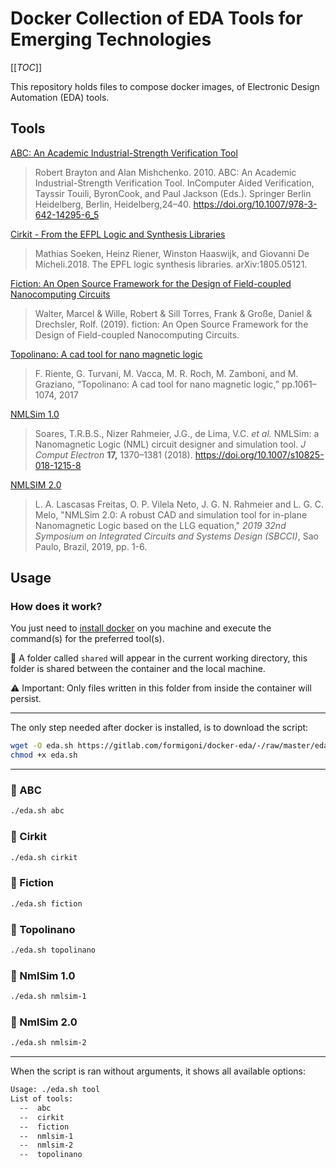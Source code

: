 # Docker Collection of EDA Tools for Emerging  Technologies

[[_TOC_]]

This repository holds files to compose docker images, of Electronic Design Automation (EDA) tools.

## Tools

 [ABC: An Academic Industrial-Strength Verification Tool](https://github.com/berkeley-abc/abc)

> Robert Brayton and Alan Mishchenko. 2010.   ABC: An Academic Industrial-Strength Verification Tool. InComputer Aided Verification, Tayssir Touili, ByronCook, and Paul Jackson (Eds.). Springer Berlin Heidelberg, Berlin, Heidelberg,24–40.   https://doi.org/10.1007/978-3-642-14295-6_5

[Cirkit - From the EFPL Logic and Synthesis Libraries](https://github.com/msoeken/cirkit)

> Mathias Soeken, Heinz Riener, Winston Haaswijk, and Giovanni De Micheli.2018. The EPFL logic synthesis libraries.  arXiv:1805.05121.

[Fiction: An Open Source Framework for the Design of Field-coupled Nanocomputing Circuits](https://github.com/marcelwa/fiction)

> Walter, Marcel & Wille, Robert & Sill Torres, Frank & Große, Daniel & Drechsler, Rolf. (2019). fiction: An Open Source Framework for the Design of Field-coupled Nanocomputing Circuits.

[Topolinano:  A cad tool for nano magnetic logic](https://topolinano.polito.it/)

> F.  Riente,  G.  Turvani,  M.  Vacca,  M.  R.  Roch,  M.  Zamboni,  and M. Graziano, “Topolinano:  A cad tool for nano magnetic logic,” pp.1061–1074, 2017

[NMLSim 1.0](https://link.springer.com/article/10.1007/s10825-018-1215-8)

> Soares, T.R.B.S., Nizer Rahmeier, J.G., de Lima, V.C. *et al.* NMLSim: a Nanomagnetic Logic (NML) circuit designer and simulation tool.                    *J Comput Electron* **17,** 1370–1381 (2018). https://doi.org/10.1007/s10825-018-1215-8

[NMLSIM 2.0](https://ieeexplore.ieee.org/document/8862290)

> L. A. Lascasas Freitas, O. P. Vilela Neto, J. G. N. Rahmeier and L. G.  C. Melo, "NMLSim 2.0: A robust CAD and simulation tool for in-plane  Nanomagnetic Logic based on the LLG equation," *2019 32nd Symposium on Integrated Circuits and Systems Design (SBCCI)*, Sao Paulo, Brazil, 2019, pp. 1-6.

## Usage

### How does it work?

You just need to [install docker](https://docs.docker.com/get-docker/) on you machine and execute the command(s) for the preferred tool(s).

:whale: A folder called `shared` will appear in the current working directory, this folder is shared between the container and the local machine. 

:warning: Important: Only files written in this folder from inside the container will persist.

---

The only step needed after docker is installed, is to download the script:

```sh
wget -O eda.sh https://gitlab.com/formigoni/docker-eda/-/raw/master/eda.sh
chmod +x eda.sh
```

---

### :wrench: ABC

```sh
./eda.sh abc
```
### :wrench: Cirkit

```sh
./eda.sh cirkit
```
### :wrench: Fiction
```sh
./eda.sh fiction
```

### :wrench: Topolinano

```sh
./eda.sh topolinano
```
### :wrench: NmlSim 1.0

```sh
./eda.sh nmlsim-1
```

### :wrench: NmlSim 2.0

```sh
./eda.sh nmlsim-2
```

---

When the script is ran without arguments, it shows all available options:

```sh
Usage: ./eda.sh tool 
List of tools: 
  --  abc       
  --  cirkit    
  --  fiction   
  --  nmlsim-1  
  --  nmlsim-2  
  --  topolinano
```

